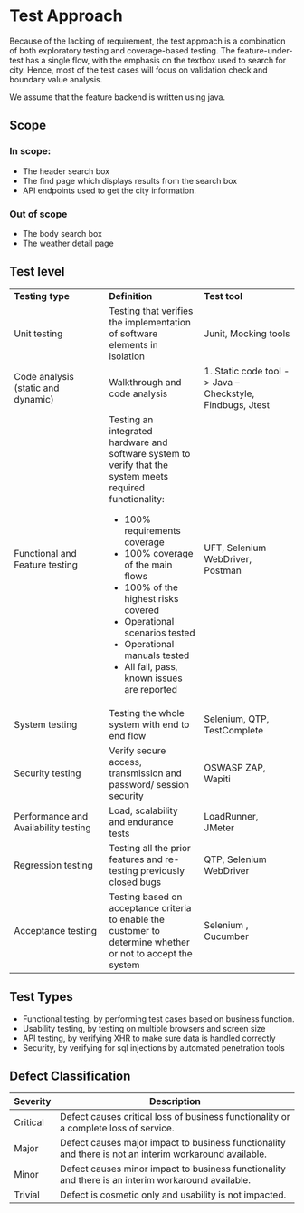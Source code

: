 # Test Approach

Because of the lacking of requirement, the test approach is a combination of both exploratory testing and coverage-based testing. The feature-under-test has a single flow, with the emphasis on the textbox used to search for city. Hence, most of the test cases will focus on validation check and boundary value analysis.

We assume that the feature backend is written using java.

## Scope
### In scope:
- The header search box
- The find page which displays results from the search box
- API endpoints used to get the city information.
### Out of scope
- The body search box
- The weather detail page

## Test level
<table>
<col width="33%" />
<col width="33%" />
<col width="33%" />
<tbody>
<tr class="odd">
<td align="left"><strong>Testing type</strong></td>
<td align="left"><strong>Definition</strong></td>
<td align="left"><strong>Test tool</strong><br />
</tr>
<tr class="even">
<td align="left">Unit testing</td>
<td align="left">Testing that verifies the implementation of software elements in isolation</td>
<td align="left">Junit, Mocking tools</td>
</tr>
<tr class="odd">
<td align="left">Code analysis (static and dynamic)</td>
<td align="left">Walkthrough and code analysis</td>
<td align="left">1. Static code tool -&gt; Java – Checkstyle, Findbugs, Jtest</tr>
<tr class="even">
<td align="left">Functional and Feature testing</td>
<td align="left">Testing an integrated hardware and software system to verify that the system meets required functionality: <br />
<ul>
<li>100% requirements coverage</li>
<li>100% coverage of the main flows</li>
<li>100% of the highest risks covered</li>
<li>Operational scenarios tested</li>
<li>Operational manuals tested</li>
<li>All fail, pass, known issues are reported</li>
</ul></td>
<td align="left">UFT, Selenium WebDriver, Postman</td>
</tr>
<tr class="odd">
<td align="left">System testing</td>
<td align="left">Testing the whole system with end to end flow</td>
<td align="left">Selenium, QTP, TestComplete</td>
</tr>
<tr class="even">
<td align="left">Security testing</td>
<td align="left">Verify secure access, transmission and password/ session security</td>
<td align="left">OSWASP ZAP, Wapiti</td>
</tr>
<tr class="odd">
<td align="left">Performance and Availability testing</td>
<td align="left">Load, scalability and endurance tests</td>
<td align="left">LoadRunner, JMeter</td>
<tr class="even">
<td align="left">Regression testing</td>
<td align="left">Testing all the prior features and re-testing previously closed bugs</td>
<td align="left">QTP, Selenium WebDriver</td>
</tr>
<tr class="odd">
<td align="left">Acceptance testing</td>
<td align="left">Testing based on acceptance criteria to enable the customer to determine whether or not to accept the system</td>
<td align="left">Selenium , Cucumber</td>
</tr>
</tbody>
</table>


## Test Types
- Functional testing, by performing test cases based on business function.
- Usability testing, by testing on multiple browsers and screen size
- API testing, by verifying XHR to make sure data is handled correctly
- Security, by verifying for sql injections by automated penetration tools


## Defect Classification
|**Severity**|**Description**|
|------------|---------------|
|Critical|Defect causes critical loss of business functionality or a complete loss of service.|
|Major|Defect causes major impact to business functionality and there is not an interim workaround available.|
|Minor|Defect causes minor impact to business functionality and there is an interim workaround available.|
|Trivial|Defect is cosmetic only and usability is not impacted.|
